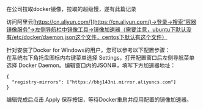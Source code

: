 在公司拉取docker镜像，拉取的超级慢，遂有此篇记录

访问阿里云[https://cn.aliyun.com/](https://cn.aliyun.com/)->登录->搜索“容器镜像服务”->左侧导航栏中镜像工具->镜像加速器（需要注意，ubuntu下默认没有/etc/docker/daemon.json这个文件，centos下默认有这个文件）

针对安装了Docker for Windows的用户，您可以参考以下配置步骤：  
在系统右下角托盘图标内右键菜单选择 Settings，打开配置窗口后左侧导航菜单选择 Docker Daemon。编辑窗口内的JSON串，填写下方加速器地址：  
```
{
  "registry-mirrors": ["https://bbj143ni.mirror.aliyuncs.com"]
}
```
编辑完成后点击 Apply 保存按钮，等待Docker重启并应用配置的镜像加速器。  